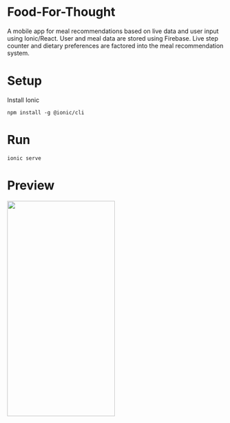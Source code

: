 # Food-For-Thought

A mobile app for meal recommendations based on live data and user input using Ionic/React. User and meal data are stored using Firebase. Live step counter and dietary preferences are factored into the meal recommendation system.

# Setup

Install Ionic

`npm install -g @ionic/cli`

# Run

`ionic serve`

# Preview
<img src="/preview.gif" width="250px" height="500px">
